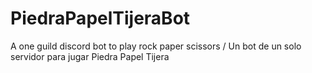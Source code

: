 # PiedraPapelTijeraBot
A one guild discord bot to play rock paper scissors / Un bot de un solo servidor para jugar Piedra Papel Tijera
